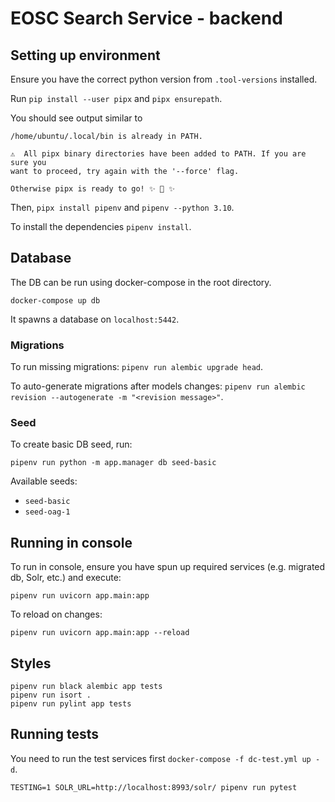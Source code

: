 # EOSC Search Service - backend

## Setting up environment

Ensure you have the correct python version from `.tool-versions` installed.

Run `pip install --user pipx` and `pipx ensurepath`.

You should see output similar to
```
/home/ubuntu/.local/bin is already in PATH.

⚠️  All pipx binary directories have been added to PATH. If you are sure you
want to proceed, try again with the '--force' flag.

Otherwise pipx is ready to go! ✨ 🌟 ✨
```

Then, `pipx install pipenv` and `pipenv --python 3.10`.

To install the dependencies `pipenv install`.


## Database

The DB can be run using docker-compose in the root directory.
```console
docker-compose up db
```

It spawns a database on `localhost:5442`.

### Migrations

To run missing migrations: `pipenv run alembic upgrade head`.

To auto-generate migrations after models changes:
`pipenv run alembic revision --autogenerate -m "<revision message>"`.


### Seed

To create basic DB seed, run:
```shell
pipenv run python -m app.manager db seed-basic
```

Available seeds:
- `seed-basic`
- `seed-oag-1`


## Running in console

To run in console, ensure you have spun up required services (e.g. migrated db, Solr, etc.) and execute:
```shell
pipenv run uvicorn app.main:app
```

To reload on changes:
```shell
pipenv run uvicorn app.main:app --reload
```


## Styles

```console
pipenv run black alembic app tests
pipenv run isort .
pipenv run pylint app tests
```


## Running tests

You need to run the test services first `docker-compose -f dc-test.yml up -d`.

```console
TESTING=1 SOLR_URL=http://localhost:8993/solr/ pipenv run pytest
```
